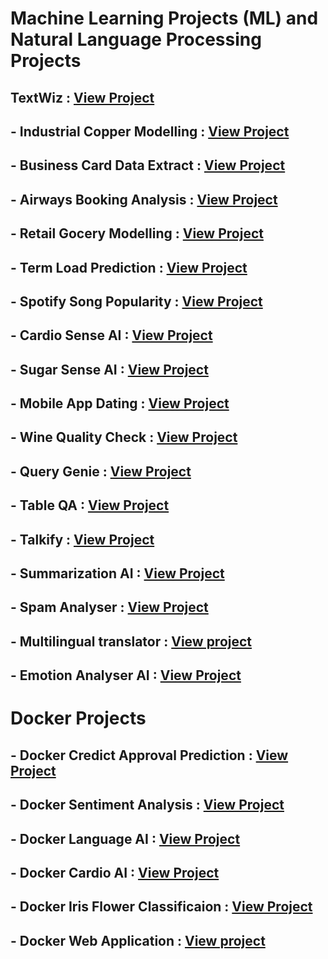 # Machine Learning Projects (ML) and Natural Language Processing Projects

## TextWiz                       : [View Project](https://github.com/praveendecode/Textwiz)

## - Industrial Copper Modelling : [View Project](https://github.com/praveendecode/Industrial_Copper_Modeling)

## - Business Card Data Extract  : [View Project](https://github.com/praveendecode/BizCardX)

## - Airways Booking Analysis    : [View Project](https://github.com/praveendecode/Airways-booking-analysis)

## - Retail Gocery Modelling     : [View Project](https://github.com/praveendecode/Retail-grocery-industry)
 
## - Term Load Prediction        : [View Project](https://github.com/praveendecode/Term_Load_Predictor)
 
## - Spotify Song Popularity     : [View Project](https://github.com/praveendecode/Spotify-Popularity-Predictor)
 
## - Cardio Sense AI             : [View Project](https://github.com/praveendecode/CardioSense_AI)
 
## - Sugar Sense AI              : [View Project](https://github.com/praveendecode/Sugar-Sense-AI)
 
## - Mobile App Dating           : [View Project](https://github.com/praveendecode/Mobile-dating-app)
 
## - Wine Quality Check          : [View Project](https://github.com/praveendecode/WineQualityPrediction)
 
## - Query Genie                 : [View Project](https://github.com/praveendecode/QueryGenie)
 
## - Table QA                    : [View Project](https://github.com/praveendecode/TabulaQA)
 
## - Talkify                     : [View Project](https://github.com/praveendecode/talkify)
 
## - Summarization AI            : [View Project](https://github.com/praveendecode/SummarixAI)
 
## - Spam Analyser               : [View Project](https://github.com/praveendecode/spamalyzer/tree/main)
 
## - Multilingual translator     : [View project](https://github.com/praveendecode/multilingual-translator_AI)
 
## - Emotion Analyser AI         : [View Project](https://github.com/praveendecode/emotion-analyzer-AI)



# Docker Projects

## - Docker Credict Approval Prediction : [View Project](https://github.com/praveendecode/docker-credit-card-prediction)
 
## - Docker Sentiment Analysis          : [View Project](https://github.com/praveendecode/docker-sentiment-ai)
 
## - Docker Language AI                 : [View Project](https://github.com/praveendecode/Docker-languge-ai)
 
## - Docker Cardio AI                   : [View Project](https://github.com/praveendecode/docker-ml-cardio-ai)
 
## - Docker Iris Flower Classificaion   : [View Project](https://github.com/praveendecode/docker-iris-ml-app)
 
## - Docker Web Application             : [View project](https://github.com/praveendecode/Docker_webapplication)

